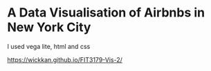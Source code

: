 # A Data Visualisation of Airbnbs in New York City

I used vega lite, html and css

https://wickkan.github.io/FIT3179-Vis-2/
